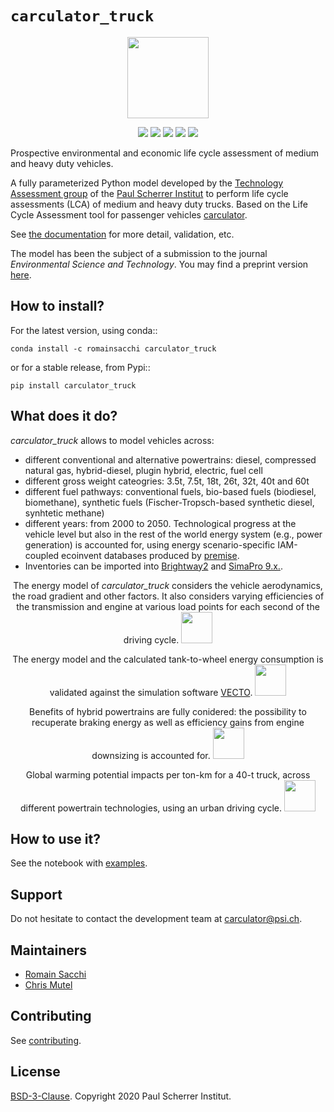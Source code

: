 # ``carculator_truck``

<p align="center">
  <img style="height:130px;" src="https://github.com/romainsacchi/coarse/raw/master/docs/mediumsmall.png">
</p>

<p align="center">
  <a href="https://badge.fury.io/py/carculator-truck" target="_blank"><img src="https://badge.fury.io/py/carculator-truck.svg"></a>
  <a href="https://travis-ci.org/romainsacchi/carculator_truck" target="_blank"><img src="https://travis-ci.org/romainsacchi/carculator_truck.svg?branch=master"></a>
  <a href="https://ci.appveyor.com/project/romainsacchi/carculator_truck" target="_blank"><img src="https://ci.appveyor.com/api/projects/status/github/romainsacchi/carculator_truck?svg=true"></a>
  <a href="https://coveralls.io/github/romainsacchi/carculator_truck" target="_blank"><img src="https://coveralls.io/repos/github/romainsacchi/carculator_truck/badge.svg"></a>
  <a href="https://carculator_truck.readthedocs.io/en/latest/" target="_blank"><img src="https://readthedocs.org/projects/carculator_truck/badge/?version=latest"></a>
 </p>

Prospective environmental and economic life cycle assessment of medium and heavy duty vehicles.

A fully parameterized Python model developed by the [Technology Assessment group](https://www.psi.ch/en/ta) of the
[Paul Scherrer Institut](https://www.psi.ch/en) to perform life cycle assessments (LCA) of medium and heavy duty trucks.
Based on the Life Cycle Assessment tool for passenger vehicles [carculator](https://github.com/romainsacchi/carculator).

See [the documentation](https://carculator_truck.readthedocs.io/en/latest/index.html) for more detail, validation, etc.

The model has been the subject of a submission to the journal <i>Environmental Science and Technology</i>.
You may find a preprint version <a href="https://www.psi.ch/en/ta/preprint" target="_blank">here<a/>.


## How to install?

For the latest version, using conda::

    conda install -c romainsacchi carculator_truck
    
or for a stable release, from Pypi::

    pip install carculator_truck
    
    
## What does it do?

<i>carculator_truck</i> allows to model vehicles across:
<ul>
<li>different conventional and alternative powertrains: diesel, compressed natural gas, hybrid-diesel, plugin hybrid, electric, fuel cell</li>
<li>different gross weight cateogries: 3.5t, 7.5t, 18t, 26t, 32t, 40t and 60t</li>
<li>different fuel pathways: conventional fuels, bio-based fuels (biodiesel, biomethane), synthetic fuels
(Fischer-Tropsch-based synthetic diesel, synhtetic methane)</li>
<li>different years: from 2000 to 2050. Technological progress at the vehicle level but also in the rest of the world energy
system (e.g., power generation) is accounted for, using energy scenario-specific IAM-coupled ecoinvent databases produced by 
<a href="https://github.com/romainsacchi/premise" target="_blank">premise</a>.</li>
<li>Inventories can be imported into <a href="https://brightway.dev/" target="_blank">Brightway2</a> and
<a href="https://www.simapro.com/" target="_blank">SimaPro 9.x.</a>.</li>
</ul>

<p align="center">
    The energy model of <i>carculator_truck</i> considers the vehicle aerodynamics, the road gradient and other factors.
    It also considers varying efficiencies of the transmission and engine at various load points for each second
    of the driving cycle.
  <img style="height:50px;" src="https://github.com/romainsacchi/carculator_truck/raw/master/docs/energy_model.png">
</p>

<p align="center">
    The energy model and the calculated tank-to-wheel energy consumption is validated against the simulation software
    <a href="https://ec.europa.eu/clima/policies/transport/vehicles/vecto_en" target="_blank">VECTO</a>.
  <img style="height:50px;" src="https://github.com/romainsacchi/carculator_truck/raw/master/docs/vecto_validation.png">
</p>

<p align="center">
    Benefits of hybrid powertrains are fully conidered: the possibility to recuperate braking energy as well as efficiency gains from engine
    downsizing is accounted for.
  <img style="height:50px;" src="https://github.com/romainsacchi/carculator_truck/raw/master/docs/hybrid_efficiency.png">
</p>

<p align="center">
    Global warming potential impacts per ton-km for a 40-t truck, across different powertrain technologies,
    using an urban driving cycle.
  <img style="height:50px;" src="https://github.com/romainsacchi/carculator_truck/raw/master/docs/urban_gwp.png">
</p>

## How to use it?

See the notebook with [examples](https://github.com/romainsacchi/carculator_truck/blob/master/examples/Examples.ipynb).

## Support

Do not hesitate to contact the development team at [carculator@psi.ch](mailto:carculator@psi.ch).

## Maintainers

* [Romain Sacchi](https://github.com/romainsacchi)
* [Chris Mutel](https://github.com/cmutel/)

## Contributing

See [contributing](https://github.com/romainsacchi/carculator_truck/blob/master/CONTRIBUTING.md).

## License

[BSD-3-Clause](https://github.com/romainsacchi/carculator_truck/blob/master/LICENSE). Copyright 2020 Paul Scherrer Institut.
